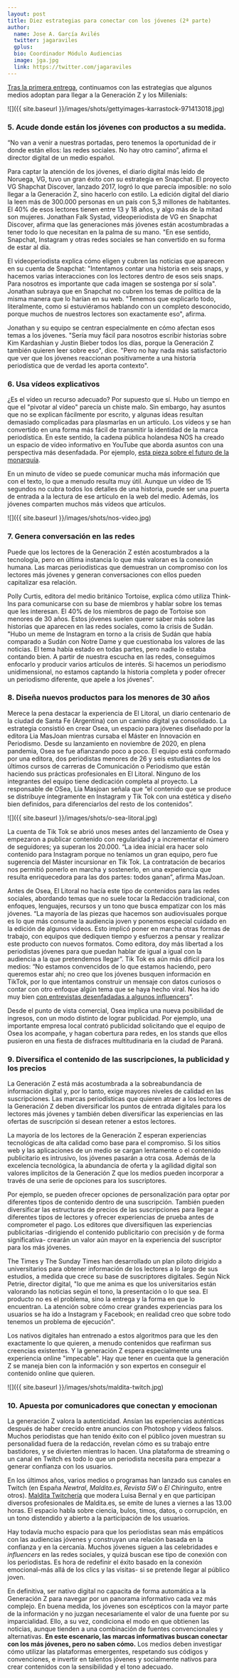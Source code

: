 ```yaml
---
layout: post
title: Diez estrategias para conectar con los jóvenes (2ª parte)
author:
  name: Jose A. García Avilés
  twitter: jagaraviles
  gplus:  
  bio: Coordinador Módulo Audiencias
  image: jga.jpg
  link: https://twitter.com/jagaraviles
---
```

[Tras la primera entrega](https://mip.umh.es/blog/2022/10/18/diez-estrategias-para-conectar-con-los-jovenes/), continuamos con las estrategias que algunos medios adoptan para llegar a la Generación Z y los Millenials:

![]({{ site.baseurl }}/images/shots/gettyimages-karrastock-971413018.jpg)

### **5. Acude donde están los jóvenes con productos a su medida.**

“No van a venir a nuestras portadas, pero tenemos la oportunidad de ir donde están ellos: las redes sociales. No hay otro camino”, afirma el director digital de un medio español.

Para captar la atención de los jóvenes, el diario digital más leído de Noruega, VG, tuvo un gran éxito con su estrategia en Snapchat. El proyecto VG Shapchat Discover, lanzado 2017, logró lo que parecía imposible: no solo llegar a la Generación Z, sino hacerlo con estilo. La edición digital del diario la leen más de 300.000 personas en un país con 5,3 millones de habitantes. El 40% de esos lectores tienen entre 13 y 18 años, y algo más de la mitad son mujeres. Jonathan Falk Systad, videoperiodista de VG en Snapchat Discover, afirma que las generaciones más jóvenes están acostumbradas a tener todo lo que necesitan en la palma de su mano. "En ese sentido, Snapchat, Instagram y otras redes sociales se han convertido en su forma de estar al día.

El videoperiodista explica cómo eligen y cubren las noticias que aparecen en su cuenta de Snapchat: "Intentamos contar una historia en seis snaps, y hacemos varias interacciones con los lectores dentro de esos seis snaps. Para nosotros es importante que cada imagen se sostenga por sí sola". Jonathan subraya que en Snapchat no cubren los temas de política de la misma manera que lo harían en su web. "Tenemos que explicarlo todo, literalmente, como si estuviéramos hablando con un completo desconocido, porque muchos de nuestros lectores son exactamente eso", afirma.

Jonathan y su equipo se centran especialmente en cómo afectan esos temas a los jóvenes. "Sería muy fácil para nosotros escribir historias sobre Kim Kardashian y Justin Bieber todos los días, porque la Generación Z también quieren leer sobre eso", dice. "Pero no hay nada más satisfactorio que ver que los jóvenes reaccionan positivamente a una historia periodística que de verdad les aporta contexto".

### **6. Usa vídeos explicativos**

¿Es el vídeo un recurso adecuado? Por supuesto que sí. Hubo un tiempo en que el "pivotar al vídeo" parecía un chiste malo. Sin embargo, hay asuntos que no se explican fácilmente por escrito, y algunas ideas resultan demasiado complicadas para plasmarlas en un artículo. Los vídeos y se han convertido en una forma más fácil de transmitir la identidad de la marca periodística. En este sentido, la cadena pública holandesa NOS ha creado un espacio de vídeo informativo en YouTube que aborda asuntos con una perspectiva más desenfadada. Por ejemplo, [esta pieza sobre el futuro de la monarquía](https://www.youtube.com/watch?v=Z8XLNmg_VrA).

En un minuto de vídeo se puede comunicar mucha más información que con el texto, lo que a menudo resulta muy útil. Aunque un vídeo de 15 segundos no cubra todos los detalles de una historia, puede ser una puerta de entrada a la lectura de ese artículo en la web del medio. Además, los jóvenes comparten muchos más vídeos que artículos.

![]({{ site.baseurl }}/images/shots/nos-video.jpg)

### **7. Genera conversación en las redes**

Puede que los lectores de la Generación Z estén acostumbrados a la tecnología, pero en última instancia lo que más valoran es la conexión humana. Las marcas periodísticas que demuestran un compromiso con los lectores más jóvenes y generan conversaciones con ellos pueden capitalizar esa relación.

Polly Curtis, editora del medio británico Tortoise, explica cómo utiliza Think-Ins para comunicarse con su base de miembros y hablar sobre los temas que les interesan. El 40% de los miembros de pago de Tortoise son menores de 30 años. Estos jóvenes suelen querer saber más sobre las historias que aparecen en las redes sociales, como la crisis de Sudán. "Hubo un meme de Instagram en torno a la crisis de Sudán que había comparado a Sudán con Notre Dame y que cuestionaba los valores de las noticias. El tema había estado en todas partes, pero nadie lo estaba contando bien. A partir de nuestra escucha en las redes, conseguimos enfocarlo y producir varios artículos de interés. Si hacemos un periodismo unidimensional, no estamos captando la historia completa y poder ofrecer un periodismo diferente, que apele a los jóvenes".

### **8. Diseña nuevos productos para los menores de 30 años**

Merece la pena destacar la experiencia de El Litoral, un diario centenario de la ciudad de Santa Fe (Argentina) con un camino digital ya consolidado. La estrategia consistió en crear Osea, un espacio para jóvenes diseñado por la editora Lia MasJoan mientras cursaba el Máster en Innovación en Periodismo. Desde su lanzamiento en noviembre de 2020, en plena pandemia, Osea se fue afianzando poco a poco. El equipo está conformado por una editora, dos periodistas menores de 26 y seis estudiantes de los últimos cursos de carreras de Comunicación o Periodismo que están haciendo sus prácticas profesionales en El Litoral. Ninguno de los integrantes del equipo tiene dedicación completa al proyecto. La responsable de OSea, Lía Masjoan señala que “el contenido que se produce se distribuye íntegramente en Instagram y Tik Tok con una estética y diseño bien definidos, para diferenciarlos del resto de los contenidos”. 

![]({{ site.baseurl }}/images/shots/o-sea-litoral.jpg)

La cuenta de Tik Tok se abrió unos meses antes del lanzamiento de Osea y empezaron a publicar contenido con regularidad y a incrementar el número de seguidores; ya superan los 20.000. “La idea inicial era hacer solo contenido para Instagram porque no teníamos un gran equipo, pero fue sugerencia del Máster incursionar en Tik Tok. La contratación de becarios nos permitió ponerlo en marcha y sostenerlo, en una experiencia que resulta enriquecedora para las dos partes: todos ganan”, afirma MasJoan.

Antes de Osea, El Litoral no hacía este tipo de contenidos para las redes sociales, abordando temas que no suele tocar la Redacción tradicional, con enfoques, lenguajes, recursos y un tono que busca empatizar con los más jóvenes. “La mayoría de las piezas que hacemos son audiovisuales porque es lo que más consume la audiencia joven y ponemos especial cuidado en la edición de algunos videos. Esto implicó poner en marcha otras formas de trabajo, con equipos que dediquen tiempo y esfuerzos a pensar y realizar este producto con nuevos formatos. Como editora, doy más libertad a los periodistas jóvenes para que puedan hablar de igual a igual con la audiencia a la que pretendemos llegar”. Tik Tok es aún más difícil para los medios: “No estamos convencidos de lo que estamos haciendo, pero queremos estar ahí; no creo que los jóvenes busquen información en TikTok, por lo que intentamos construir un mensaje con datos curiosos o contar con otro enfoque algún tema que se haya hecho viral. Nos ha ido muy bien [con entrevistas desenfadadas a algunos influencers](https://vm.tiktok.com/ZMLXNFtfW/)”.

Desde el punto de vista comercial, Osea implica una nueva posibilidad de ingresos, con un modo distinto de lograr publicidad. Por ejemplo, una importante empresa local contrató publicidad solicitando que el equipo de Osea los acompañe, y hagan cobertura para redes, en los stands que ellos pusieron en una fiesta de disfraces multitudinaria en la ciudad de Paraná.

### **9. Diversifica el contenido de las suscripciones, la publicidad y los precios**

La Generación Z está más acostumbrada a la sobreabundancia de información digital y, por lo tanto, exige mayores niveles de calidad en las suscripciones. Las marcas periodísticas que quieren atraer a los lectores de la Generación Z deben diversificar los puntos de entrada digitales para los lectores más jóvenes y también deben diversificar las experiencias en las ofertas de suscripción si desean retener a estos lectores.

La mayoría de los lectores de la Generación Z esperan experiencias tecnológicas de alta calidad como base para el compromiso. Si los sitios web y las aplicaciones de un medio se cargan lentamente o el contenido publicitario es intrusivo, los jóvenes pasarán a otra cosa. Además de la excelencia tecnológica, la abundancia de oferta y la agilidad digital son valores implícitos de la Generación Z que los medios pueden incorporar a través de una serie de opciones para los suscriptores.

Por ejemplo, se pueden ofrecer opciones de personalización para optar por diferentes tipos de contenido dentro de una suscripción. También pueden diversificar las estructuras de precios de las suscripciones para llegar a diferentes tipos de lectores y ofrecer experiencias de prueba antes de comprometer el pago. Los editores que diversifiquen las experiencias publicitarias -dirigiendo el contenido publicitario con precisión y de forma significativa- crearán un valor aún mayor en la experiencia del suscriptor para los más jóvenes.

The Times y The Sunday Times han desarrollado un plan piloto dirigido a universitarios para obtener información de los lectores a lo largo de sus estudios, a medida que crece su base de suscriptores digitales. Según Nick Petrie, director digital, "lo que me anima es que los universitarios están valorando las noticias según el tono, la presentación o lo que sea. El producto no es el problema, sino la entrega y la forma en que lo encuentran. La atención sobre cómo crear grandes experiencias para los usuarios se ha ido a Instagram y Facebook; en realidad creo que sobre todo tenemos un problema de ejecución".

Los nativos digitales han entrenado a estos algoritmos para que les den exactamente lo que quieren, a menudo contenidos que reafirman sus creencias existentes. Y la generación Z espera especialmente una experiencia online "impecable". Hay que tener en cuenta que la generación Z se maneja bien con la información y son expertos en conseguir el contenido online que quieren.

![]({{ site.baseurl }}/images/shots/maldita-twitch.jpg)

### **10. Apuesta por comunicadores que conectan y emocionan**

La generación Z valora la autenticidad. Ansían las experiencias auténticas después de haber crecido entre anuncios con Photoshop y vídeos falsos. Muchos periodistas que han tenido éxito con el público joven muestran su personalidad fuera de la redacción, revelan cómo es su trabajo entre bastidores, y se divierten mientras lo hacen. Una plataforma de streaming o un canal en Twitch es todo lo que un periodista necesita para empezar a generar confianza con los usuarios.

En los últimos años, varios medios o programas han lanzado sus canales en Twitch (en España *Newtral*, *Maldita.es*, *Revista 5W* o *El Chiringuito*, entre otros). [Maldita Twitchería](https://www.twitch.tv/malditaes?lang=es) que modera Luisa Bernal y en que participan diversos profesionales de Maldita.es, se emite de lunes a viernes a las 13.00 horas. El espacio habla sobre ciencia, bulos, timos, datos, o corrupción, en un tono distendido y abierto a la participación de los usuarios.

Hay todavía mucho espacio para que los periodistas sean más empáticos con las audiencias jóvenes y construyan una relación basada en la confianza y en la cercanía. Muchos jóvenes siguen a las celebridades e *influencers* en las redes sociales, y quizá buscan ese tipo de conexión con los periodistas. Es hora de redefinir el éxito basado en la conexión emocional–más allá de los clics y las visitas- si se pretende llegar al público joven.

En definitiva, ser nativo digital no capacita de forma automática a la Generación Z para navegar por un panorama informativo cada vez más complejo. En buena medida, los jóvenes son escépticos con la mayor parte de la información y no juzgan necesariamente el valor de una fuente por su imparcialidad. Ello, a su vez, condiciona el modo en que obtienen las noticias, aunque tienden a una combinación de fuentes convencionales y alternativas. **En este escenario, las marcas informativas buscan conectar con los más jóvenes, pero no saben cómo.** Los medios deben investigar cómo utilizar las plataformas emergentes, respetando sus códigos y convenciones, e invertir en talentos jóvenes y socialmente nativos para crear contenidos con la sensibilidad y el tono adecuado.